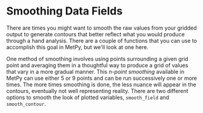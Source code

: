 # Smoothing Data Fields

There are times you might want to smooth the raw values from your
gridded output to generate contours that better reflect what you would
produce through a hand analysis. There are a couple of functions that
you can use to accomplish this goal in MetPy, but we'll look at one
here.

One method of smoothing involves using points surrounding a given grid
point and averaging them in a thoughtful way to produce a grid of values
that vary in a more gradual manner. This *n-point smoothing* available
in MetPy can use either 5 or 9 points and can be run successively one or
more times. The more times smoothing is done, the less nuance will
appear in the contours, eventually not well representing reality. There
are two different options to smooth the look of plotted variables,
`smooth_field` and `smooth_contour`.
